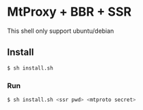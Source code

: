 # MtProxy + BBR + SSR

This shell only support ubuntu/debian

## Install
```bash
$ sh install.sh
```
### Run
```bash
$ sh install.sh <ssr pwd> <mtproto secret>
```
